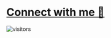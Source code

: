 <!---
![pepe-the-frog-gif-12](https://github.com/mdxabu/mdxabu/assets/115330277/42d46a88-7061-490d-873b-3536b86ad65a)
-->

# [Connect with me 💬](https://www.linkedin.com/in/f-abdullah/)
![visitors](https://visitor-badge.laobi.icu/badge?page_id=mdxabu.mdxabu)
